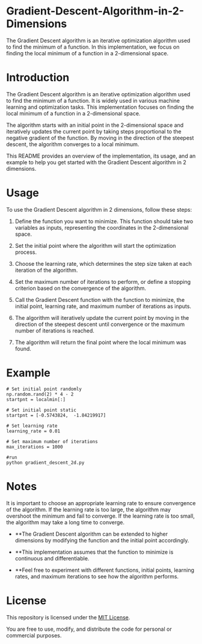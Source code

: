 # Gradient-Descent-Algorithm-in-2-Dimensions

The Gradient Descent algorithm is an iterative optimization algorithm used to find the minimum of a function. In this implementation, we focus on finding the local minimum of a function in a 2-dimensional space.

# Introduction

The Gradient Descent algorithm is an iterative optimization algorithm used to find the minimum of a function. It is widely used in various machine learning and optimization tasks. This implementation focuses on finding the local minimum of a function in a 2-dimensional space.

The algorithm starts with an initial point in the 2-dimensional space and iteratively updates the current point by taking steps proportional to the negative gradient of the function. By moving in the direction of the steepest descent, the algorithm converges to a local minimum.

This README provides an overview of the implementation, its usage, and an example to help you get started with the Gradient Descent algorithm in 2 dimensions.

# Usage

To use the Gradient Descent algorithm in 2 dimensions, follow these steps:

1. Define the function you want to minimize. This function should take two variables as inputs, representing the coordinates in the 2-dimensional space.

2. Set the initial point where the algorithm will start the optimization process.

3. Choose the learning rate, which determines the step size taken at each iteration of the algorithm.

4. Set the maximum number of iterations to perform, or define a stopping criterion based on the convergence of the algorithm.

5. Call the Gradient Descent function with the function to minimize, the initial point, learning rate, and maximum number of iterations as inputs.

6. The algorithm will iteratively update the current point by moving in the direction of the steepest descent until convergence or the maximum number of iterations is reached.

7. The algorithm will return the final point where the local minimum was found.

# Example

  ```
  # Set initial point randomly
  np.random.rand(2) * 4 - 2
  startpnt = localmin[:] 
  
  # Set initial point static
  startpnt = [-0.5743824,  -1.84219917]

  # Set learning rate
  learning_rate = 0.01

  # Set maximum number of iterations
  max_iterations = 1000
  
  #run
  python gradient_descent_2d.py
  ```
 


# Notes

It is important to choose an appropriate learning rate to ensure convergence of the algorithm. If the learning rate is too large, the algorithm may overshoot the minimum and fail to converge. If the learning rate is too small, the algorithm may take a long time to converge.

- **The Gradient Descent algorithm can be extended to higher dimensions by modifying the function and the initial point accordingly.

- **This implementation assumes that the function to minimize is continuous and differentiable.

- **Feel free to experiment with different functions, initial points, learning rates, and maximum iterations to see how the algorithm performs.

# License

This repository is licensed under the [MIT License](LICENSE).

You are free to use, modify, and distribute the code for personal or commercial purposes.
